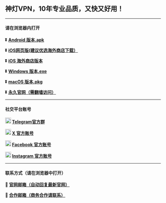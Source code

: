 ## 神灯VPN，10年专业品质，又快又好用！ #
- - - -
#### 请在浏览器内打开

**:arrow_double_down: [Android 版本.apk](https://github.com/shendeng8/vpn/raw/main/shendeng-v3.2.1-29.apk)**

**:arrow_double_down: [iOS网页版(建议优选海外商店下载）](https://shendeng8.github.io/vpn/web/login.html?channel=GitHub)** 

**:arrow_double_down: [iOS 海外商店版本](https://apps.apple.com/us/app/auto-vpn/id6478515858)**

**:arrow_double_down: [Windows 版本.exe](https://github.com/shendeng8/vpn/raw/refs/heads/main/shendeng%5BGithub%5D-V1.1.5.exe)**

**:arrow_double_down: [macOS 版本.pkg](https://github.com/shendeng8/vpn/raw/refs/heads/main/shendeng-v2.0.4%5BGitHub%5D.pkg)**

**:arrow_double_down: [永久官网（需翻墙访问）](https://sdvpn.app)** 
- - - -
#### 社交平台账号

**<img src="./image/telegram.png" height=19> [Telegram官方群](https://t.me/sdvpn01)**

**<img src="./image/x.png" height=19> [X 官方账号](https://twitter.com/shendengvpn_)**

**<img src="./image/facebook.png" height=19> [Facebook 官方账号](https://www.facebook.com/profile.php?id=61558564870129)**

**<img src="./image/ins.png" height=19> [Instagram 官方账号](https://instagram.com/shendengvpn)**

- - - -
#### 联系方式（请在浏览器中打开）

**:e-mail: [官网邮箱（自动回复最新官网）](mailto:sdvpn@sdvpn.app)**

**:e-mail: [合作邮箱（商务合作请联系）](mailto:sdhezuo@gmail.com)**
